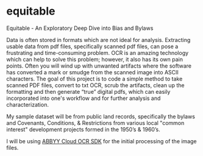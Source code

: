 # equitable
Equitable - An Exploratory Deep Dive into Bias and Bylaws

Data is often stored in formats which are not ideal for analysis. Extracting usable data from pdf files, specifically scanned pdf files, can pose a frustrating and time-consuming problem. OCR is an amazing technology which can help to solve this problem; however, it also has its own pain points. Often you will wind up with unwanted artifacts where the software has converted a mark or smudge from the scanned image into ASCII characters. The goal of this project is to code a simple method to take scanned PDF files, convert to txt OCR, scrub the artifacts, clean up the formatting and then generate “true” digital pdfs, which can easily incorporated into one's workflow and for further analysis and characterization. 

My sample dataset will be from public land records, specifically the bylaws and Covenants, Conditions, & Restrictions from various local "common interest" development projects formed in the 1950’s & 1960’s. 

I will be using [ABBYY Cloud OCR SDK](https://www.ocrsdk.com/) for the initial processing of the image files. 

